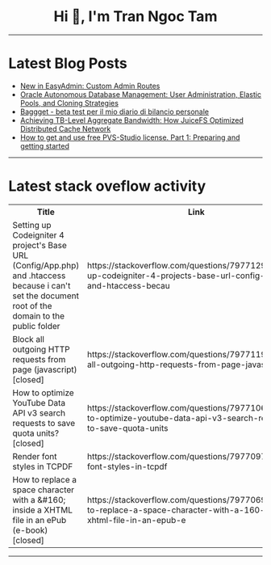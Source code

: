 <h1 align="center">Hi 👋, I'm Tran Ngoc Tam</h1>

---

# Latest Blog Posts 
<!-- BLOG-POST-LIST:START -->
- [New in EasyAdmin: Custom Admin Routes](https://dev.to/javiereguiluz/new-in-easyadmin-custom-admin-routes-1176)
- [Oracle Autonomous Database Management: User Administration, Elastic Pools, and Cloning Strategies](https://dev.to/derrickryangiggs/oracle-autonomous-database-management-user-administration-elastic-pools-and-cloning-strategies-594d)
- [Baggget - beta test per il mio diario di bilancio personale](https://dev.to/alemicieli/baggget-beta-test-per-il-mio-diario-di-bilancio-personale-7b9)
- [Achieving TB-Level Aggregate Bandwidth: How JuiceFS Optimized Distributed Cache Network](https://dev.to/daswu/achieving-tb-level-aggregate-bandwidth-how-juicefs-optimized-distributed-cache-network-207j)
- [How to get and use free PVS-Studio license. Part 1: Preparing and getting started](https://dev.to/pvsdev/how-to-get-and-use-free-pvs-studio-license-part-1-preparing-and-getting-started-1kdg)
<!-- BLOG-POST-LIST:END -->

---

# Latest stack oveflow activity
<table>
  <tr><th>Title</th><th>Link</th></tr>
  <!-- STACKOVERFLOW:START --><tr><td>Setting up Codeigniter 4 project&#39;s Base URL &lpar;Config/App.php&rpar; and .htaccess because i can&#39;t set the document root of the domain to the public folder</td><td>https://stackoverflow.com/questions/79771294/setting-up-codeigniter-4-projects-base-url-config-app-php-and-htaccess-becau</td></tr><tr><td>Block all outgoing HTTP requests from page &lpar;javascript&rpar; [closed]</td><td>https://stackoverflow.com/questions/79771194/block-all-outgoing-http-requests-from-page-javascript</td></tr><tr><td>How to optimize YouTube Data API v3 search requests to save quota units? [closed]</td><td>https://stackoverflow.com/questions/79771065/how-to-optimize-youtube-data-api-v3-search-requests-to-save-quota-units</td></tr><tr><td>Render font styles in TCPDF</td><td>https://stackoverflow.com/questions/79770979/render-font-styles-in-tcpdf</td></tr><tr><td>How to replace a space character with a &amp;#160; inside a XHTML file in an ePub &lpar;e-book&rpar; [closed]</td><td>https://stackoverflow.com/questions/79770699/how-to-replace-a-space-character-with-a-160-inside-a-xhtml-file-in-an-epub-e</td></tr><!-- STACKOVERFLOW:END -->
</table>

---


